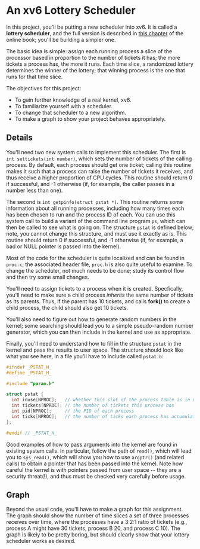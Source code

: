 
# An xv6 Lottery Scheduler

In this project, you'll be putting a new scheduler into xv6. It is called a
**lottery scheduler**, and the full version is described in [this
chapter](a,href=http://www.cs.wisc.edu/~remzi/OSFEP/cpu-sched-lottery.pdf) of
the online book; you'll be building a simpler one.  

The basic idea is simple: assign each running process a slice of the processor based in proportion to
the number of tickets it has; the more tickets a process has, the more it
runs. Each time slice, a randomized lottery determines the winner of the
lottery; that winning process is the one that runs for that time slice.

The objectives for this project:
* To gain further knowledge of a real kernel, xv6.
* To familiarize yourself with a scheduler.
* To change that scheduler to a new algorithm.
* To make a graph to show your project behaves appropriately.


## Details

You'll need two new system calls to implement this scheduler. The first is
`int settickets(int number)`, which sets the number of tickets of the calling
process. By default, each process should get one ticket; calling this routine
makes it such that a process can raise the number of tickets it receives, and
thus receive a higher proportion of CPU cycles. This routine should return 0
if successful, and -1 otherwise (if, for example, the caller passes in a
number less than one).

The second is `int getpinfo(struct pstat *)`. This routine returns some
information about all running processes, including how many times each has
been chosen to run and the process ID of each. You can use this system call to
build a variant of the command line program `ps`, which can then be called to
see what is going on. The structure `pstat` is defined below; note, you cannot
change this structure, and must use it exactly as is. This routine should
return 0 if successful, and -1 otherwise (if, for example, a bad or NULL
pointer is passed into the kernel).

Most of the code for the scheduler is quite localized and can be found in
`proc.c`; the associated header file, `proc.h` is also quite useful to
examine. To change the scheduler, not much needs to be done; study its control
flow and then try some small changes. 

You'll need to assign tickets to a process when it is created. Specfically,
you'll need to make sure a child process *inherits* the same number of tickets
as its parents. Thus, if the parent has 10 tickets, and calls **fork()** to
create a child process, the child should also get 10 tickets.

You'll also need to figure out how to generate random numbers in the kernel;
some searching should lead you to a simple pseudo-random number generator,
which you can then include in the kernel and use as appropriate.

Finally, you'll need to understand how to fill in the structure `pstat` in the
kernel and pass the results to user space. The structure should look like what
you see here, in a file you'll have to include called `pstat.h`:

```c
#ifndef _PSTAT_H_
#define _PSTAT_H_

#include "param.h"

struct pstat {
  int inuse[NPROC];   // whether this slot of the process table is in use (1 or 0)
  int tickets[NPROC]; // the number of tickets this process has
  int pid[NPROC];     // the PID of each process 
  int ticks[NPROC];   // the number of ticks each process has accumulated 
};

#endif // _PSTAT_H_
```

Good examples of how to pass arguments into the kernel are found in existing
system calls. In particular, follow the path of `read()`, which will lead you
to `sys_read()`, which will show you how to use `argptr()` (and related calls)
to obtain a pointer that has been passed into the kernel. Note how careful the
kernel is with pointers passed from user space -- they are a security
threat(!), and thus must be checked very carefully before usage.


## Graph

Beyond the usual code, you'll have to make a graph for this assignment. The
graph should show the number of time slices a set of three processes receives
over time, where the processes have a 3:2:1 ratio of tickets (e.g., process A
might have 30 tickets, process B 20, and process C 10). The graph is likely to
be pretty boring, but should clearly show that your lottery scheduler works as
desired.






